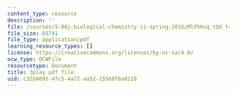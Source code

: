 ```yaml
---
content_type: resource
description: ''
file: /courses/5-08j-biological-chemistry-ii-spring-2016/MlYhHsq_tOU_transcript.pdf
file_size: 65741
file_type: application/pdf
learning_resource_types: []
license: https://creativecommons.org/licenses/by-nc-sa/4.0/
ocw_type: OCWFile
resourcetype: Document
title: 3play pdf file
uid: c32d4095-4fc5-4a72-aa52-155b8f8a0210
---
```

